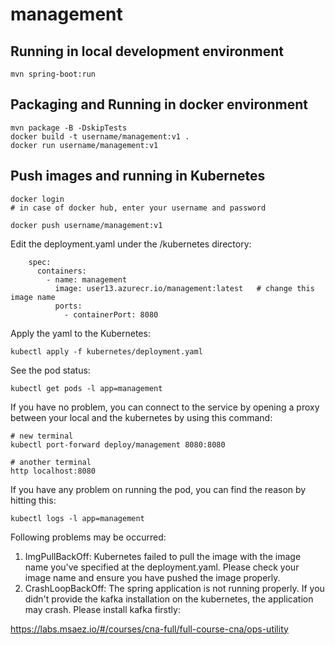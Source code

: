 # management

## Running in local development environment

```
mvn spring-boot:run
```

## Packaging and Running in docker environment

```
mvn package -B -DskipTests
docker build -t username/management:v1 .
docker run username/management:v1
```

## Push images and running in Kubernetes

```
docker login 
# in case of docker hub, enter your username and password

docker push username/management:v1
```

Edit the deployment.yaml under the /kubernetes directory:
```
    spec:
      containers:
        - name: management
          image: user13.azurecr.io/management:latest   # change this image name
          ports:
            - containerPort: 8080

```

Apply the yaml to the Kubernetes:
```
kubectl apply -f kubernetes/deployment.yaml
```

See the pod status:
```
kubectl get pods -l app=management
```

If you have no problem, you can connect to the service by opening a proxy between your local and the kubernetes by using this command:
```
# new terminal
kubectl port-forward deploy/management 8080:8080

# another terminal
http localhost:8080
```

If you have any problem on running the pod, you can find the reason by hitting this:
```
kubectl logs -l app=management
```

Following problems may be occurred:

1. ImgPullBackOff:  Kubernetes failed to pull the image with the image name you've specified at the deployment.yaml. Please check your image name and ensure you have pushed the image properly.
1. CrashLoopBackOff: The spring application is not running properly. If you didn't provide the kafka installation on the kubernetes, the application may crash. Please install kafka firstly:

https://labs.msaez.io/#/courses/cna-full/full-course-cna/ops-utility

